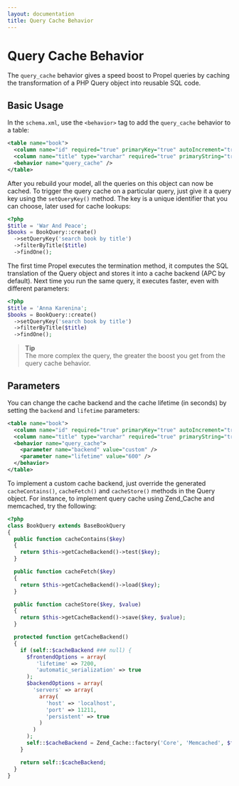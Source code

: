 ```yaml
---
layout: documentation
title: Query Cache Behavior
---
```


# Query Cache Behavior #

The `query_cache` behavior gives a speed boost to Propel queries by caching the transformation of a PHP Query object into reusable SQL code.

## Basic Usage ##

In the `schema.xml`, use the `<behavior>` tag to add the `query_cache` behavior to a table:

```xml
<table name="book">
  <column name="id" required="true" primaryKey="true" autoIncrement="true" type="integer" />
  <column name="title" type="varchar" required="true" primaryString="true" />
  <behavior name="query_cache" />
</table>
```

After you rebuild your model, all the queries on this object can now be cached. To trigger the query cache on a particular query, just give it a query key using the `setQueryKey()` method. The key is a unique identifier that you can choose, later used for cache lookups:

```php
<?php
$title = 'War And Peace';
$books = BookQuery::create()
  ->setQueryKey('search book by title')
  ->filterByTitle($title)
  ->findOne();
```

The first time Propel executes the termination method, it computes the SQL translation of the Query object and stores it into a cache backend (APC by default). Next time you run the same query, it executes faster, even with different parameters:

```php
<?php
$title = 'Anna Karenina';
$books = BookQuery::create()
  ->setQueryKey('search book by title')
  ->filterByTitle($title)
  ->findOne();
```

>**Tip**<br />The more complex the query, the greater the boost you get from the query cache behavior.

## Parameters ##

You can change the cache backend and the cache lifetime (in seconds) by setting the `backend` and `lifetime` parameters:

```xml
<table name="book">
  <column name="id" required="true" primaryKey="true" autoIncrement="true" type="integer" />
  <column name="title" type="varchar" required="true" primaryString="true" />
  <behavior name="query_cache">
    <parameter name="backend" value="custom" />
    <parameter name="lifetime" value="600" />
  </behavior>
</table>
```

To implement a custom cache backend, just override the generated `cacheContains()`, `cacheFetch()` and `cacheStore()` methods in the Query object. For instance, to implement query cache using Zend_Cache and memcached, try the following:

```php
<?php
class BookQuery extends BaseBookQuery
{
  public function cacheContains($key)
  {
    return $this->getCacheBackend()->test($key);
  }

  public function cacheFetch($key)
  {
    return $this->getCacheBackend()->load($key);
  }

  public function cacheStore($key, $value)
  {
    return $this->getCacheBackend()->save($key, $value);
  }

  protected function getCacheBackend()
  {
    if (self::$cacheBackend ### null) {
      $frontendOptions = array(
         'lifetime' => 7200,
         'automatic_serialization' => true
      );
      $backendOptions = array(
        'servers' => array(
          array(
            'host' => 'localhost',
            'port' => 11211,
            'persistent' => true
          )
        )
      );
      self::$cacheBackend = Zend_Cache::factory('Core', 'Memcached', $frontendOptions, $backendOptions);
    }

    return self::$cacheBackend;
  }
}
```
